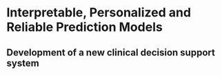 # Interpretable, Personalized and Reliable Prediction Models

## Development of a new clinical decision support system
